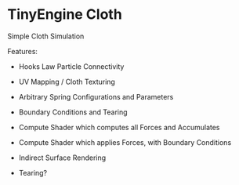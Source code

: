 # TinyEngine Cloth

Simple Cloth Simulation

Features:
- Hooks Law Particle Connectivity
- UV Mapping / Cloth Texturing
- Arbitrary Spring Configurations and Parameters
- Boundary Conditions and Tearing

- Compute Shader which computes all Forces and Accumulates
- Compute Shader which applies Forces, with Boundary Conditions
- Indirect Surface Rendering
- Tearing?
